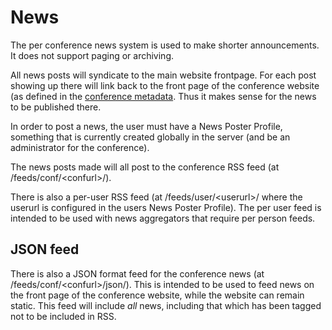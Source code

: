 # News

The per conference news system is used to make shorter
announcements. It does not support paging or archiving.

All news posts will syndicate to the main website frontpage. For each
post showing up there will link back to the front page of the
conference website (as defined in the
[conference metadata](super_conference). Thus it makes sense for the
news to be published there.

In order to post a news, the user must have a News Poster Profile,
something that is currently created globally in the server (and be an
administrator for the conference).

The news posts made will all post to the conference RSS feed (at
/feeds/conf/&lt;confurl&gt;/).

There is also a per-user RSS feed (at /feeds/user/&lt;userurl&gt;/ where the
userurl is configured in the users News Poster Profile). The per user
feed is intended to be used with news aggregators that require per
person feeds.

## JSON feed

There is also a JSON format feed for the conference news (at
/feeds/conf/&lt;confurl&gt;/json/). This is intended to be used to feed news
on the front page of the conference website, while the website can
remain static. This feed will include *all* news, including that which
has been tagged not to be included in RSS.
